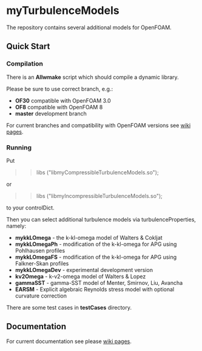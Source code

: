# myTurbulenceModels

The repository contains several additional models for OpenFOAM.

## Quick Start
### Compilation

There is an **Allwmake** script which should compile a dynamic library. 

Please be sure to use correct branch, e.g.:

* **OF30** compatible with OpenFOAM 3.0
* **OF8** compatible with OpenFOAM 8
* **master** development branch 

For current branches and compatibility with OpenFOAM versions see [wiki pages](https://github.com/furstj/myTurbulenceModels/wiki/User-guide).


### Running
Put

>> libs ("libmyCompressibleTurbulenceModels.so");

or 

>> libs ("libmyIncompressibleTurbulenceModels.so");

to your controlDict.

Then you can select additional turbulence models via turbulenceProperties, namely:
* **mykkLOmega** - the k-kl-omega model of Walters & Cokljat 
* **mykkLOmegaPh** - modification of the k-kl-omega for APG using Pohlhausen profiles
* **mykkLOmegaFS** - modification of the k-kl-omega for APG using Falkner-Skan profiles
* **mykkLOmegaDev** - experimental development version
* **kv2Omega** - k-v2-omega model of Walters & Lopez
* **gammaSST** - gamma-SST model of Menter, Smirnov, Liu, Avancha
* **EARSM** - Explicit algebraic Reynolds stress model with optional curvature correction

There are some test cases in **testCases** directory.

## Documentation

For current documentation see please 
[wiki pages](https://github.com/furstj/myTurbulenceModels/wiki/User-guide).
